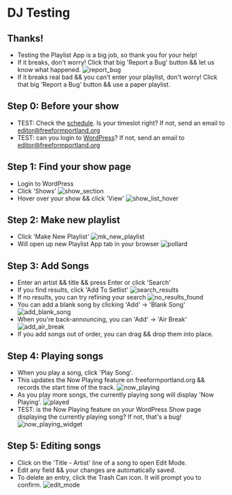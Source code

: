# DJ Testing

## Thanks!
- Testing the Playlist App is a big job, so thank you for your help!
- If it breaks, don't worry! Click that big 'Report a Bug' button && let us know what happened.
![report_bug](../gifs/report_bug.png)
- If it breaks real bad && you can't enter your playlist, don't worry! Click that big 'Report a Bug' button && use a paper playlist.

## Step 0: Before your show
- TEST: Check the [schedule](http://www.freeformportland.org/schedule).
  Is your timeslot right? If not, send an email to editor@freeformportland.org
- TEST: can you login to [WordPress](http://www.freeformportland.org/wp-admin)?
  If not, send an email to editor@freeformportland.org

## Step 1: Find your show page
- Login to WordPress
- Click 'Shows'
![show_section](gifs/show_section.png)
- Hover over your show && click 'View'
![show_list_hover](gifs/show_list_hover.png)

## Step 2: Make new playlist
- Click 'Make New Playlist'
![mk_new_playlist](gifs/mk_new_playlist.png)
- Will open up new Playlist App tab in your browser
![pollard](gifs/pollard.png)

## Step 3: Add Songs
- Enter an artist && title && press Enter or click 'Search'
- If you find results, click 'Add To Setlist'
![search_results](gifs/search_results.png)
- If no results, you can try refining your search
![no_results_found](gifs/no_results_found.png)
- You can add a blank song by clicking 'Add' -> 'Blank Song'
![add_blank_song](gifs/add_blank_song.png)
- When you're back-announcing, you can 'Add' -> 'Air Break'
![add_air_break](gifs/add_air_break.png)
- If you add songs out of order, you can drag && drop them into place.

## Step 4: Playing songs
- When you play a song, click 'Play Song'.
- This updates the Now Playing feature on freeformportland.org && records the start time of the track.
![now_playing](gifs/now_playing.png)
- As you play more songs, the currently playing song will display 'Now Playing'.
![played](gifs/played.png)
- TEST: is the Now Playing feature on your WordPress Show page displaying the currently playing song? If not, that's a bug!
![now_playing_widget](gifs/now_playing_widget.png)

## Step 5: Editing songs
- Click on the 'Title - Artist' line of a song to open Edit Mode.
- Edit any field && your changes are automatically saved.
- To delete an entry, click the Trash Can icon. It will prompt you to confirm.
![edit_mode](gifs/edit_mode.png)
